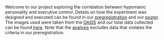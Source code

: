 Welcome to our project exploring the correlation between hypomanic personality and executive control.
Details on how the experiment was designed and executed can be found in our [pregregistration](preregistration.pdf) and our [poster](HPEC_poster.pdf).
The images used were taken from the [OASIS](https://pubmed.ncbi.nlm.nih.gov/26907748/) and our total data collected can be found [here](data_Pavlovia).
Note that the [analysis](entire_script.Rmd) excludes data that violates the criteria in our preregistration.
